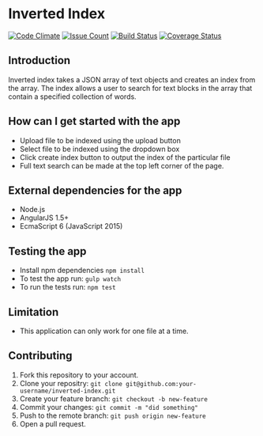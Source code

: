 # Inverted Index

[![Code Climate](https://codeclimate.com/repos/5834c9de55b1960083003c61/badges/acf3c4d5d7a1c7fd992b/gpa.svg)](https://codeclimate.com/repos/5834c9de55b1960083003c61/feed)
[![Issue Count](https://codeclimate.com/repos/5834c9de55b1960083003c61/badges/acf3c4d5d7a1c7fd992b/issue_count.svg)](https://codeclimate.com/repos/5834c9de55b1960083003c61/feed)
[![Build Status](https://travis-ci.org/andela-tisrael/checkpoint-inverted-index.svg?branch=develop)](https://travis-ci.org/andela-tisrael/checkpoint-inverted-index)
[![Coverage Status](https://coveralls.io/repos/github/andela-tisrael/checkpoint-inverted-index/badge.svg?branch=develop)](https://coveralls.io/github/andela-tisrael/checkpoint-inverted-index?branch=develop)

## Introduction
Inverted index takes a JSON array of text objects and creates an index from the array. The index allows a user to search for text blocks in the array that contain a specified collection of words.

## How can I get started with the app
- Upload file to be indexed using the upload button
- Select file to be indexed using the dropdown box
- Click create index button to output the index of the particular file
- Full text search can be made at the top left corner of the page.

## External dependencies for the app
 - Node.js
 - AngularJS 1.5+
 - EcmaScript 6 (JavaScript 2015)

## Testing the app
 - Install npm dependencies `npm install`
 - To test the app run: `gulp watch`
 - To run the tests run: `npm test`

## Limitation 
 - This application can only work for one file at a time.

## Contributing
 1. Fork this repository to your account.
 2. Clone your repositry: `git clone git@github.com:your-username/inverted-index.git` 
 3. Create your feature branch: `git checkout -b new-feature`
 4. Commit your changes: `git commit -m "did something"`
 5. Push to the remote branch: `git push origin new-feature`
 6. Open a pull request.